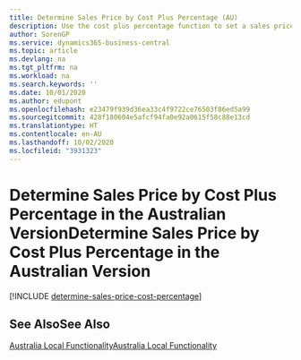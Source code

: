 ```yaml
---
title: Determine Sales Price by Cost Plus Percentage (AU)
description: Use the cost plus percentage function to set a sales price based on the cost of an item. The cost of the item can be calculated along with cost plus calculation. The discount will be based on this calculation.
author: SorenGP
ms.service: dynamics365-business-central
ms.topic: article
ms.devlang: na
ms.tgt_pltfrm: na
ms.workload: na
ms.search.keywords: ''
ms.date: 10/01/2020
ms.author: edupont
ms.openlocfilehash: e23479f939d36ea33c4f9722ce76503f86ed5a99
ms.sourcegitcommit: 428f180604e5afcf94fa0e92a0615f58c88e13cd
ms.translationtype: HT
ms.contentlocale: en-AU
ms.lasthandoff: 10/02/2020
ms.locfileid: "3931323"
---
```

# <a name="determine-sales-price-by-cost-plus-percentage-in-the-australian-version"></a><span data-ttu-id="85471-105">Determine Sales Price by Cost Plus Percentage in the Australian Version</span><span class="sxs-lookup"><span data-stu-id="85471-105">Determine Sales Price by Cost Plus Percentage in the Australian Version</span></span>

[!INCLUDE [determine-sales-price-cost-percentage](../includes/AUNZ/determine-sales-price-cost-percentage.md)]

## <a name="see-also"></a><span data-ttu-id="85471-106">See Also</span><span class="sxs-lookup"><span data-stu-id="85471-106">See Also</span></span>

[<span data-ttu-id="85471-107">Australia Local Functionality</span><span class="sxs-lookup"><span data-stu-id="85471-107">Australia Local Functionality</span></span>](australia-local-functionality.md)
